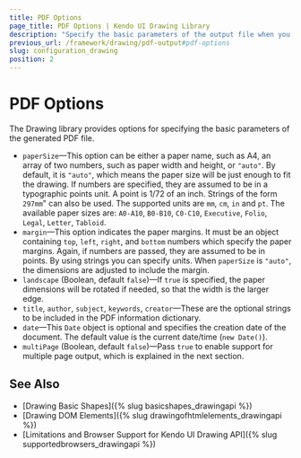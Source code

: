 ```yaml
---
title: PDF Options
page_title: PDF Options | Kendo UI Drawing Library
description: "Specify the basic parameters of the output file when you generate content with the Kendo UI Drawing library."
previous_url: /framework/drawing/pdf-output#pdf-options
slug: configuration_drawing
position: 2
---
```


# PDF Options

The Drawing library provides options for specifying the basic parameters of the generated PDF file.  

- `paperSize`&mdash;This option can be either a paper name, such as A4, an array of two numbers, such as paper width and height, or `"auto"`. By default, it is `"auto"`, which means the paper size will be just enough to fit the drawing. If numbers are specified, they are assumed to be in a typographic points unit. A point is 1/72 of an inch. Strings of the form `297mm`" can also be used. The supported units are `mm`, `cm`, `in` and `pt`. The available paper sizes are: `A0-A10`, `B0-B10`, `C0-C10`, `Executive`, `Folio`, `Legal`, `Letter`, `Tabloid`.
- `margin`&mdash;This option indicates the paper margins. It must be an object containing `top`, `left`, `right`, and `bottom` numbers which specify the paper margins. Again, if numbers are passed, they are assumed to be in points. By using strings you can specify units. When `paperSize` is `"auto"`, the dimensions are adjusted to include the margin.
- `landscape` (Boolean, default `false`)&mdash;If `true` is specified, the paper dimensions will be rotated if needed, so that the width is the larger edge.
- `title`, `author`, `subject`, `keywords`, `creator`&mdash;These are the optional strings to be included in the PDF information dictionary.
- `date`&mdash;This `Date` object is optional and specifies the creation date of the document. The default value is the current date/time (`new Date()`).
- `multiPage` (Boolean, default `false`)&mdash;Pass `true` to enable support for multiple page output, which is explained in the next section.

## See Also

* [Drawing Basic Shapes]({% slug basicshapes_drawingapi %})
* [Drawing DOM Elements]({% slug drawingofhtmlelements_drawingapi %})
* [Limitations and Browser Support for Kendo UI Drawing API]({% slug supportedbrowsers_drawingapi %})
